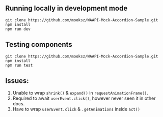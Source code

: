 ## Running locally in development mode
```
git clone https://github.com/mooksz/WAAPI-Mock-Accordion-Sample.git
npm install
npm run dev
```

## Testing components
```
git clone https://github.com/mooksz/WAAPI-Mock-Accordion-Sample.git
npm install
npm run test
```

## Issues:

1. Unable to wrap `shrink()` & `expand()` in `requestAnimationFrame()`.
2. Required to await `userEvent.click()`, however never seen it in other docs.
3. Have to wrap `userEvent.click` & `.getAnimations` inside `act()`
